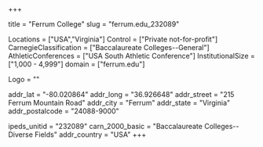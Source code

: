 
+++

title = "Ferrum College"
slug = "ferrum.edu_232089"

Locations = ["USA","Virginia"]
Control = ["Private not-for-profit"]
CarnegieClassification = ["Baccalaureate Colleges--General"]
AthleticConferences = ["USA South Athletic Conference"]
InstitutionalSize = ["1,000 - 4,999"]
domain = ["ferrum.edu"]

Logo = ""

addr_lat = "-80.020864"
addr_long = "36.926648"
addr_street = "215 Ferrum Mountain Road"
addr_city = "Ferrum"
addr_state = "Virginia"
addr_postalcode = "24088-9000"

ipeds_unitid = "232089"
carn_2000_basic = "Baccalaureate Colleges--Diverse Fields"
addr_country = "USA"
+++
    
